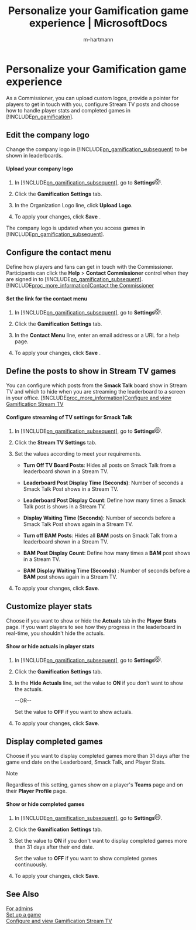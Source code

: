 ﻿---
title: "Personalize your Gamification game experience | MicrosoftDocs"
ms.custom: ""
ms.date: "2017-04-06"
ms.reviewer: ""
ms.service: "gamification"
ms.suite: ""
ms.tgt_pltfrm: ""
ms.topic: "article"
applies_to: 
  - "Dynamics 365 (online)"
ms.assetid: 6603e30d-19bc-4bcf-a48a-c8fb9cb84a54
caps.latest.revision: 14
author: "m-hartmann"
ms.author: "mhart"
manager: "sakudes"
---
# Personalize your Gamification game experience
As a Commissioner, you can upload custom logos, provide a pointer for players to get in touch with you, configure Stream TV posts and choose how to handle player stats and completed games in [!INCLUDE[pn_gamification](../gamification/includes/pn-gamification-md.md)].  
  
<a name="editLogo"></a>   
## Edit the company logo  
 Change the company logo in [!INCLUDE[pn_gamification_subsequent](../gamification/includes/pn-gamification-subsequent-md.md)] to be shown in leaderboards.  
  
#### Upload your company logo  
  
1.  In [!INCLUDE[pn_gamification_subsequent](../gamification/includes/pn-gamification-subsequent-md.md)],  go to **Settings**![Settings button in Gamification](../gamification/media/settings-symbol-gamification.png "Settings button in Gamification").  
  
2.  Click the **Gamification Settings** tab.  
  
3.  In the Organization Logo line, click **Upload Logo**.  
  
4.  To apply your changes, click **Save** .  
  
 The company logo is updated when you access games in [!INCLUDE[pn_gamification_subsequent](../gamification/includes/pn-gamification-subsequent-md.md)].  
  
<a name="contactCommissioner"></a>   
## Configure the contact menu  
 Define how players and fans can get in touch with the Commissioner. Participants can click the **Help** > **Contact Commissioner** control when they are signed in to [!INCLUDE[pn_gamification_subsequent](../gamification/includes/pn-gamification-subsequent-md.md)]. [!INCLUDE[proc_more_information](../gamification/includes/proc-more-information-md.md)][Contact the Commissioner](http://msdn.microsoft.com/en-us/7aa9e7cc-779e-4813-ad81-e1db9ad47871)  
  
#### Set the link for the contact menu  
  
1.  In [!INCLUDE[pn_gamification_subsequent](../gamification/includes/pn-gamification-subsequent-md.md)], go to **Settings**![Settings button in Gamification](../gamification/media/settings-symbol-gamification.png "Settings button in Gamification").  
  
2.  Click the **Gamification Settings** tab.  
  
3.  In the **Contact Menu** line, enter an email address or a URL for a help page.  
  
4.  To apply your changes, click **Save** .  
  
<a name="configureTVposts"></a>   
## Define the posts to show in Stream TV games  
 You can configure which posts from the **Smack Talk** board show in Stream TV and which to hide when you are streaming the leaderboard to a screen in your office. [!INCLUDE[proc_more_information](../gamification/includes/proc-more-information-md.md)][Configure and view Gamification Stream TV](http://msdn.microsoft.com/en-us/31346f85-42c9-4675-a8dd-062da7b94d4f)  
  
#### Configure streaming of TV settings for Smack Talk  
  
1.  In [!INCLUDE[pn_gamification_subsequent](../gamification/includes/pn-gamification-subsequent-md.md)], go to **Settings**![Settings button in Gamification](../gamification/media/settings-symbol-gamification.png "Settings button in Gamification").  
  
2.  Click the **Stream TV Settings** tab.  
  
3.  Set the values according to meet your requirements.  
  
    - **Turn Off TV Board Posts**: Hides all posts on Smack Talk  from a leaderboard shown in a Stream TV.  
  
    - **Leaderboard Post Display Time (Seconds)**: Number of seconds a Smack Talk Post shows in a Stream TV.  
  
    - **Leaderboard Post Display Count**: Define how many times a Smack Talk post is shows in  a Stream TV.  
  
    - **Display Waiting Time (Seconds)**: Number of  seconds before a Smack Talk Post shows again in a Stream TV.  
  
    - **Turn off BAM Posts**: Hides all **BAM** posts on Smack Talk  from a leaderboard shown in a Stream TV.  
  
    - **BAM Post Display Count**: Define how many times a **BAM** post shows in  a Stream TV.  
  
    - **BAM Display Waiting Time (Seconds)** : Number of  seconds before a **BAM** post shows again in a Stream TV.  
  
4.  To apply your changes, click **Save**.  
  
<a name="playerStats"></a>   
## Customize player stats  
 Choose if you want to show or hide the **Actuals** tab in the **Player Stats** page. If you want players to see how they progress in the leaderboard in real-time, you shouldn't hide the actuals.  
  
#### Show or hide actuals in player stats  
  
1.  In [!INCLUDE[pn_gamification_subsequent](../gamification/includes/pn-gamification-subsequent-md.md)], go to **Settings**![Settings button in Gamification](../gamification/media/settings-symbol-gamification.png "Settings button in Gamification").  
  
2.  Click the **Gamification Settings** tab.  
  
3.  In the **Hide Actuals** line, set the value to **ON** if you don't want to show the actuals.  
  
     --OR--  
  
     Set the value to **OFF** if you want to show actuals.  
  
4.  To apply your changes, click **Save**.  
  
<a name="completedGames"></a>   
## Display completed games  
 Choose if you want to display completed games more than 31 days after the game end date on the Leaderboard, Smack Talk, and Player Stats.  
  
> [!NOTE]
>  Regardless of this setting, games show on a player's **Teams** page and on their **Player Profile** page.  
  
#### Show or hide completed games  
  
1.  In [!INCLUDE[pn_gamification_subsequent](../gamification/includes/pn-gamification-subsequent-md.md)], go to **Settings**![Settings button in Gamification](../gamification/media/settings-symbol-gamification.png "Settings button in Gamification").  
  
2.  Click the **Gamification Settings** tab.  
  
3.  Set the value to **ON** if you don't want to display completed games more than 31 days after their end date.  
  
     Set the value to **OFF** if you want to show completed games continuously.  
  
4.  To apply your changes, click **Save**.  
  
## See Also  
 [For admins](http://msdn.microsoft.com/en-us/9cbe15a2-8239-4601-8af2-50a92c28f81f)   
 [Set up a game](http://msdn.microsoft.com/en-us/ec71f8e3-5cc9-4941-8067-5bf8e1081da9)   
 [Configure and view Gamification Stream TV](http://msdn.microsoft.com/en-us/31346f85-42c9-4675-a8dd-062da7b94d4f)
